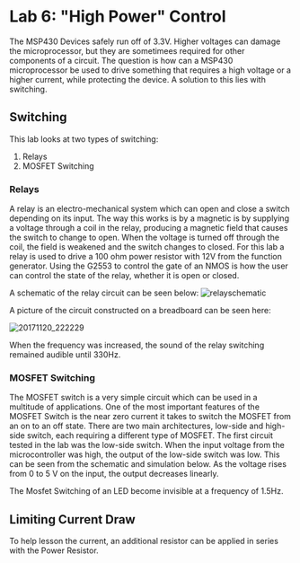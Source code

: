 # Lab 6: "High Power" Control

The MSP430 Devices safely run off of 3.3V. Higher voltages can damage the microprocessor, but they are sometimees required for other components of a circuit. The question is how can a MSP430 microprocessor be used to drive something that requires a high voltage or a higher current, while protecting the device. A solution to this lies with switching. 

## Switching

This lab looks at two types of switching:
1. Relays
2. MOSFET Switching

### Relays

A relay is an electro-mechanical system which can open and close a switch depending on its input. The way this works is by a magnetic is by supplying a voltage through a coil in the relay, producing a magnetic field that causes the switch to change to open. When the voltage is turned off through the coil, the field is weakened and the switch changes to closed. For this lab a relay is used to drive a 100 ohm power resistor with 12V from the function generator. Using the G2553 to control the gate of an NMOS is how the user can control the state of the relay, whether it is open or closed. 

A schematic of the relay circuit can be seen below:
![relayschematic](https://user-images.githubusercontent.com/31701000/33510010-179d41e2-d6d5-11e7-943e-1b9d66e985ff.png)


A picture of the circuit constructed on a breadboard can be seen here:

![20171120_222229](https://user-images.githubusercontent.com/31701000/33510005-01d9d550-d6d5-11e7-9e20-9374e115bff2.jpg)

When the frequency was increased, the sound of the relay switching remained audible until 330Hz.


### MOSFET Switching
The MOSFET switch is a very simple circuit which can be used in a multitude of applications. One of the most important features of the MOSFET Switch is the near zero current it takes to switch the MOSFET from an on to an off state. There are two main architectures, low-side and high-side switch, each requiring a different type of MOSFET. The first circuit tested in the lab was the low-side switch. When the input voltage from the microcontroller was high, the output of the low-side switch was low. This can be seen from the schematic and simulation below. As the voltage rises from 0 to 5 V on the input, the output decreases linearly. 


The Mosfet Switching of an LED become invisible at a frequency of 1.5Hz. 

## Limiting Current Draw
To help lesson the current, an additional resistor can be applied in series with the Power Resistor.
